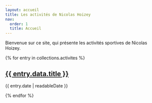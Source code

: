 ```yaml
---
layout: accueil
title: Les activités de Nicolas Hoizey
nav:
  order: 1
  title: Accueil
---
```


Bienvenue sur ce site, qui présente les activités sportives de Nicolas Hoizey.

<div>
{% for entry in collections.activites %}
  <article class="activites">
    <h2 class="activites__title"><a href="{{ entry.url }}">{{ entry.data.title }}</a></h2>
    <p class="activites__meta">{{ entry.date | readableDate }}</p>
  </article>
{% endfor %}
</div>
